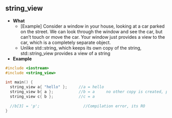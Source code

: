 ## string_view
- **What** 
  - [Example] Consider a window in your house, looking at a car parked on the street. We can look through the window and see the car, but can’t touch or move the car. Your window just provides a view to the car, which is a completely separate object.
  - Unlike std::string, which keeps its own copy of the string, std::string_view provides a view of a string
- **Example**
```c++
#include <iostream>
#include <string_view>
 
int main() {
  string_view a{ "hello" };     //a = hello
  string_view b{ a };           //b = a     no other copy is created, points to a
  string_view c{ b };           //c = a
    
  //b[3] = 'p';                   //Compilation error, its RO
}
```
